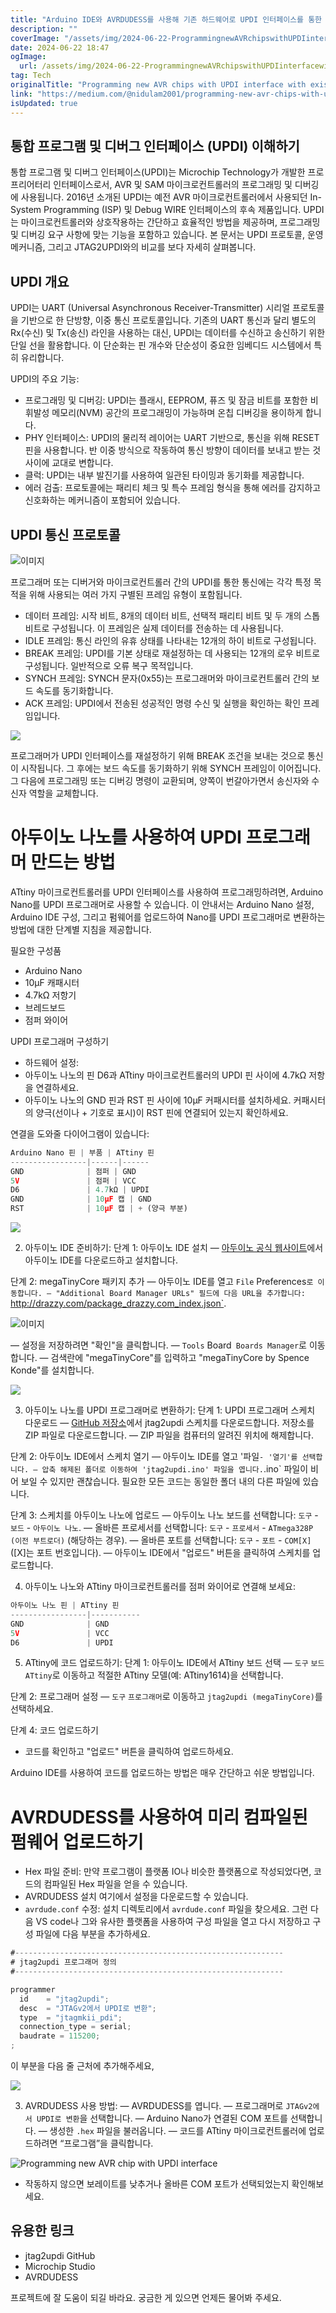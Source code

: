 ```yaml
---
title: "Arduino IDE와 AVRDUDESS를 사용해 기존 하드웨어로 UPDI 인터페이스를 통한 새로운 AVR 칩 프로그래밍하는 방법"
description: ""
coverImage: "/assets/img/2024-06-22-ProgrammingnewAVRchipswithUPDIinterfacewithexistinghardwareUsingArduinoIDEandAVRDUDESS_0.png"
date: 2024-06-22 18:47
ogImage:
  url: /assets/img/2024-06-22-ProgrammingnewAVRchipswithUPDIinterfacewithexistinghardwareUsingArduinoIDEandAVRDUDESS_0.png
tag: Tech
originalTitle: "Programming new AVR chips with UPDI interface with existing hardware. (Using Arduino IDE and AVRDUDESS)"
link: "https://medium.com/@nidulam2001/programming-new-avr-chips-with-updi-interface-with-existing-hardware-79757a933156"
isUpdated: true
---
```


## 통합 프로그램 및 디버그 인터페이스 (UPDI) 이해하기

통합 프로그램 및 디버그 인터페이스(UPDI)는 Microchip Technology가 개발한 프로프리어터리 인터페이스로서, AVR 및 SAM 마이크로컨트롤러의 프로그래밍 및 디버깅에 사용됩니다. 2016년 소개된 UPDI는 예전 AVR 마이크로컨트롤러에서 사용되던 In-System Programming (ISP) 및 Debug WIRE 인터페이스의 후속 제품입니다. UPDI는 마이크로컨트롤러와 상호작용하는 간단하고 효율적인 방법을 제공하며, 프로그래밍 및 디버깅 요구 사항에 맞는 기능을 포함하고 있습니다. 본 문서는 UPDI 프로토콜, 운영 메커니즘, 그리고 JTAG2UPDI와의 비교를 보다 자세히 살펴봅니다.

## UPDI 개요

UPDI는 UART (Universal Asynchronous Receiver-Transmitter) 시리얼 프로토콜을 기반으로 한 단방향, 이중 통신 프로토콜입니다. 기존의 UART 통신과 달리 별도의 Rx(수신) 및 Tx(송신) 라인을 사용하는 대신, UPDI는 데이터를 수신하고 송신하기 위한 단일 선을 활용합니다. 이 단순화는 핀 개수와 단순성이 중요한 임베디드 시스템에서 특히 유리합니다.

<!-- cozy-coder - 수평 -->

<ins class="adsbygoogle"
     style="display:block"
     data-ad-client="ca-pub-4877378276818686"
     data-ad-slot="1107185301"
     data-ad-format="auto"
     data-full-width-responsive="true"></ins>

<script>
     (adsbygoogle = window.adsbygoogle || []).push({});
</script>

UPDI의 주요 기능:

- 프로그래밍 및 디버깅: UPDI는 플래시, EEPROM, 퓨즈 및 잠금 비트를 포함한 비휘발성 메모리(NVM) 공간의 프로그래밍이 가능하며 온칩 디버깅을 용이하게 합니다.
- PHY 인터페이스: UPDI의 물리적 레이어는 UART 기반으로, 통신을 위해 RESET 핀을 사용합니다. 반 이중 방식으로 작동하여 통신 방향이 데이터를 보내고 받는 것 사이에 교대로 변합니다.
- 클럭: UPDI는 내부 발진기를 사용하여 일관된 타이밍과 동기화를 제공합니다.
- 에러 검출: 프로토콜에는 패리티 체크 및 특수 프레임 형식을 통해 에러를 감지하고 신호화하는 메커니즘이 포함되어 있습니다.

## UPDI 통신 프로토콜

![이미지](/assets/img/2024-06-22-ProgrammingnewAVRchipswithUPDIinterfacewithexistinghardwareUsingArduinoIDEandAVRDUDESS_0.png)

프로그래머 또는 디버거와 마이크로컨트롤러 간의 UPDI를 통한 통신에는 각각 특정 목적을 위해 사용되는 여러 가지 구별된 프레임 유형이 포함됩니다.

<!-- cozy-coder - 수평 -->

<ins class="adsbygoogle"
     style="display:block"
     data-ad-client="ca-pub-4877378276818686"
     data-ad-slot="1107185301"
     data-ad-format="auto"
     data-full-width-responsive="true"></ins>

<script>
     (adsbygoogle = window.adsbygoogle || []).push({});
</script>

- 데이터 프레임: 시작 비트, 8개의 데이터 비트, 선택적 패리티 비트 및 두 개의 스톱 비트로 구성됩니다. 이 프레임은 실제 데이터를 전송하는 데 사용됩니다.
- IDLE 프레임: 통신 라인의 유휴 상태를 나타내는 12개의 하이 비트로 구성됩니다.
- BREAK 프레임: UPDI를 기본 상태로 재설정하는 데 사용되는 12개의 로우 비트로 구성됩니다. 일반적으로 오류 복구 목적입니다.
- SYNCH 프레임: SYNCH 문자(0x55)는 프로그래머와 마이크로컨트롤러 간의 보드 속도를 동기화합니다.
- ACK 프레임: UPDI에서 전송된 성공적인 명령 수신 및 실행을 확인하는 확인 프레임입니다.

<img src="/assets/img/2024-06-22-ProgrammingnewAVRchipswithUPDIinterfacewithexistinghardwareUsingArduinoIDEandAVRDUDESS_1.png" />

프로그래머가 UPDI 인터페이스를 재설정하기 위해 BREAK 조건을 보내는 것으로 통신이 시작됩니다. 그 후에는 보드 속도를 동기화하기 위해 SYNCH 프레임이 이어집니다. 그 다음에 프로그래밍 또는 디버깅 명령이 교환되며, 양쪽이 번갈아가면서 송신자와 수신자 역할을 교체합니다.

# 아두이노 나노를 사용하여 UPDI 프로그래머 만드는 방법

<!-- cozy-coder - 수평 -->

<ins class="adsbygoogle"
     style="display:block"
     data-ad-client="ca-pub-4877378276818686"
     data-ad-slot="1107185301"
     data-ad-format="auto"
     data-full-width-responsive="true"></ins>

<script>
     (adsbygoogle = window.adsbygoogle || []).push({});
</script>

ATtiny 마이크로컨트롤러를 UPDI 인터페이스를 사용하여 프로그래밍하려면, Arduino Nano를 UPDI 프로그래머로 사용할 수 있습니다. 이 안내서는 Arduino Nano 설정, Arduino IDE 구성, 그리고 펌웨어를 업로드하여 Nano를 UPDI 프로그래머로 변환하는 방법에 대한 단계별 지침을 제공합니다.

필요한 구성품

- Arduino Nano
- 10μF 캐패시터
- 4.7kΩ 저항기
- 브레드보드
- 점퍼 와이어

UPDI 프로그래머 구성하기

<!-- cozy-coder - 수평 -->

<ins class="adsbygoogle"
     style="display:block"
     data-ad-client="ca-pub-4877378276818686"
     data-ad-slot="1107185301"
     data-ad-format="auto"
     data-full-width-responsive="true"></ins>

<script>
     (adsbygoogle = window.adsbygoogle || []).push({});
</script>

- 하드웨어 설정:
- 아두이노 나노의 핀 D6과 ATtiny 마이크로컨트롤러의 UPDI 핀 사이에 4.7kΩ 저항을 연결하세요.
- 아두이노 나노의 GND 핀과 RST 핀 사이에 10μF 커패시터를 설치하세요. 커패시터의 양극(선이나 + 기호로 표시)이 RST 핀에 연결되어 있는지 확인하세요.

연결을 도와줄 다이어그램이 있습니다:

```js
Arduino Nano 핀 | 부품 | ATtiny 핀
-----------------|------|------
GND              | 점퍼 | GND
5V               | 점퍼 | VCC
D6               | 4.7kΩ | UPDI
GND              | 10μF 캡 | GND
RST              | 10μF 캡 | + (양극 부분)
```

<img src="/assets/img/2024-06-22-ProgrammingnewAVRchipswithUPDIinterfacewithexistinghardwareUsingArduinoIDEandAVRDUDESS_2.png" />

<!-- cozy-coder - 수평 -->

<ins class="adsbygoogle"
     style="display:block"
     data-ad-client="ca-pub-4877378276818686"
     data-ad-slot="1107185301"
     data-ad-format="auto"
     data-full-width-responsive="true"></ins>

<script>
     (adsbygoogle = window.adsbygoogle || []).push({});
</script>

2. 아두이노 IDE 준비하기:
   단계 1: 아두이노 IDE 설치
   — [아두이노 공식 웹사이트](https://www.arduino.cc/en/software)에서 아두이노 IDE를 다운로드하고 설치합니다.

단계 2: megaTinyCore 패키지 추가
— 아두이노 IDE를 열고 `File` Preferences`로 이동합니다.
— "Additional Board Manager URLs" 필드에 다음 URL을 추가합니다: `http://drazzy.com/package_drazzy.com_index.json`.

![이미지](/assets/img/2024-06-22-ProgrammingnewAVRchipswithUPDIinterfacewithexistinghardwareUsingArduinoIDEandAVRDUDESS_3.png)

— 설정을 저장하려면 "확인"을 클릭합니다.
— `Tools` Board` Boards Manager`로 이동합니다.
— 검색란에 "megaTinyCore"를 입력하고 "megaTinyCore by Spence Konde"를 설치합니다.

<!-- cozy-coder - 수평 -->

<ins class="adsbygoogle"
     style="display:block"
     data-ad-client="ca-pub-4877378276818686"
     data-ad-slot="1107185301"
     data-ad-format="auto"
     data-full-width-responsive="true"></ins>

<script>
     (adsbygoogle = window.adsbygoogle || []).push({});
</script>

<img src="/assets/img/2024-06-22-프로그래밍newAVR칩을기존하드웨어를이용해서UPDI인터페이스로바꾸기_4.png" />

3. 아두이노 나노를 UPDI 프로그래머로 변환하기:
   단계 1: UPDI 프로그래머 스케치 다운로드
   — [GitHub 저장소](https://github.com/ElTangas/jtag2updi)에서 jtag2updi 스케치를 다운로드합니다. 저장소를 ZIP 파일로 다운로드합니다.
   — ZIP 파일을 컴퓨터의 알려진 위치에 해제합니다.

단계 2: 아두이노 IDE에서 스케치 열기
— 아두이노 IDE를 열고 '파일`- '열기'를 선택합니다.
— 압축 해제된 폴더로 이동하여 'jtag2updi.ino' 파일을 엽니다.`.ino` 파일이 비어 보일 수 있지만 괜찮습니다. 필요한 모든 코드는 동일한 폴더 내의 다른 파일에 있습니다.

단계 3: 스케치를 아두이노 나노에 업로드
— 아두이노 나노 보드를 선택합니다: `도구` - `보드` - `아두이노 나노`.
— 올바른 프로세서를 선택합니다: `도구` - `프로세서` - `ATmega328P (이전 부트로더)` (해당하는 경우).
— 올바른 포트를 선택합니다: `도구` - `포트` - `COM[X]` ([X]는 포트 번호입니다).
— 아두이노 IDE에서 "업로드" 버튼을 클릭하여 스케치를 업로드합니다.

<!-- cozy-coder - 수평 -->

<ins class="adsbygoogle"
     style="display:block"
     data-ad-client="ca-pub-4877378276818686"
     data-ad-slot="1107185301"
     data-ad-format="auto"
     data-full-width-responsive="true"></ins>

<script>
     (adsbygoogle = window.adsbygoogle || []).push({});
</script>

4. 아두이노 나노와 ATtiny 마이크로컨트롤러를 점퍼 와이어로 연결해 보세요:

```js
아두이노 나노 핀 | ATtiny 핀
-----------------|-----------
GND              | GND
5V               | VCC
D6               | UPDI
```

5. ATtiny에 코드 업로드하기:
   단계 1: 아두이노 IDE에서 ATtiny 보드 선택
   — `도구` `보드` `ATtiny`로 이동하고 적절한 ATtiny 모델(예: ATtiny1614)을 선택합니다.

단계 2: 프로그래머 설정
— `도구` `프로그래머`로 이동하고 `jtag2updi (megaTinyCore)`를 선택하세요.

<!-- cozy-coder - 수평 -->

<ins class="adsbygoogle"
     style="display:block"
     data-ad-client="ca-pub-4877378276818686"
     data-ad-slot="1107185301"
     data-ad-format="auto"
     data-full-width-responsive="true"></ins>

<script>
     (adsbygoogle = window.adsbygoogle || []).push({});
</script>

단계 4: 코드 업로드하기

- 코드를 확인하고 "업로드" 버튼을 클릭하여 업로드하세요.

Arduino IDE를 사용하여 코드를 업로드하는 방법은 매우 간단하고 쉬운 방법입니다.

# AVRDUDESS를 사용하여 미리 컴파일된 펌웨어 업로드하기

- Hex 파일 준비:
  만약 프로그램이 플랫폼 IO나 비슷한 플랫폼으로 작성되었다면, 코드의 컴파일된 Hex 파일을 얻을 수 있습니다.
- AVRDUDESS 설치
  여기에서 설정을 다운로드할 수 있습니다.
- `avrdude.conf` 수정:
  설치 디렉토리에서 `avrdude.conf` 파일을 찾으세요.
  그런 다음 VS code나 그와 유사한 플랫폼을 사용하여 구성 파일을 열고 다시 저장하고 구성 파일에 다음 부분을 추가하세요.

<!-- cozy-coder - 수평 -->

<ins class="adsbygoogle"
     style="display:block"
     data-ad-client="ca-pub-4877378276818686"
     data-ad-slot="1107185301"
     data-ad-format="auto"
     data-full-width-responsive="true"></ins>

<script>
     (adsbygoogle = window.adsbygoogle || []).push({});
</script>

```js
#------------------------------------------------------------
# jtag2updi 프로그래머 정의
#------------------------------------------------------------

programmer
  id    = "jtag2updi";
  desc  = "JTAGv2에서 UPDI로 변환";
  type  = "jtagmkii_pdi";
  connection_type = serial;
  baudrate = 115200;
;
```

이 부분을 다음 줄 근처에 추가해주세요,

<img src="/assets/img/2024-06-22-ProgrammingnewAVRchipswithUPDIinterfacewithexistinghardwareUsingArduinoIDEandAVRDUDESS_5.png" />

3. AVRDUDESS 사용 방법:
   — AVRDUDESS를 엽니다.
   — 프로그래머로 `JTAGv2에서 UPDI로 변환`을 선택합니다.
   — Arduino Nano가 연결된 COM 포트를 선택합니다.
   — 생성한 `.hex` 파일을 불러옵니다.
   — 코드를 ATtiny 마이크로컨트롤러에 업로드하려면 “프로그램”을 클릭합니다.

<!-- cozy-coder - 수평 -->

<ins class="adsbygoogle"
     style="display:block"
     data-ad-client="ca-pub-4877378276818686"
     data-ad-slot="1107185301"
     data-ad-format="auto"
     data-full-width-responsive="true"></ins>

<script>
     (adsbygoogle = window.adsbygoogle || []).push({});
</script>

![Programming new AVR chip with UPDI interface](/assets/img/2024-06-22-ProgrammingnewAVRchipswithUPDIinterfacewithexistinghardwareUsingArduinoIDEandAVRDUDESS_6.png)

- 작동하지 않으면 보레이트를 낮추거나 올바른 COM 포트가 선택되었는지 확인해보세요.

## 유용한 링크

- jtag2updi GitHub
- Microchip Studio
- AVRDUDESS

<!-- cozy-coder - 수평 -->

<ins class="adsbygoogle"
     style="display:block"
     data-ad-client="ca-pub-4877378276818686"
     data-ad-slot="1107185301"
     data-ad-format="auto"
     data-full-width-responsive="true"></ins>

<script>
     (adsbygoogle = window.adsbygoogle || []).push({});
</script>

프로젝트에 잘 도움이 되길 바라요. 궁금한 게 있으면 언제든 물어봐 주세요.
